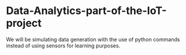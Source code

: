 # Data-Analytics-part-of-the-IoT-project
We will be simulating data generation with the use of python commands instead of using sensors for learning purposes.
